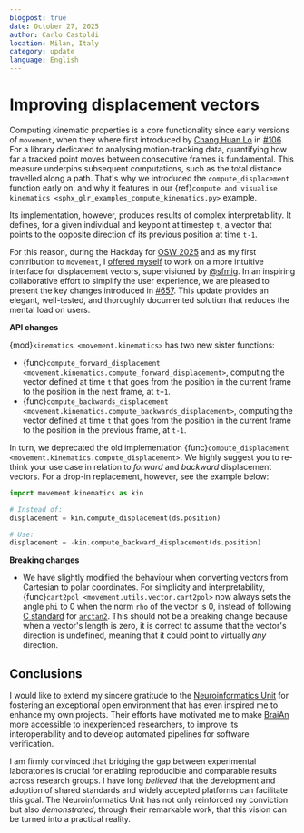 ```yaml
---
blogpost: true
date: October 27, 2025
author: Carlo Castoldi
location: Milan, Italy
category: update
language: English
---
```


# Improving displacement vectors

Computing kinematic properties is a core functionality since early versions of `movement`, when they where first introduced by [Chang Huan Lo](https://github.com/lochhh) in [#106](https://github.com/neuroinformatics-unit/movement/pull/106).
For a library dedicated to analysing motion-tracking data, quantifying how far a tracked point moves between consecutive frames is fundamental. This measure underpins subsequent computations, such as the total distance travelled along a path. That's why we introduced the `compute_displacement` function early on, and why it features in our {ref}`compute and visualise kinematics <sphx_glr_examples_compute_kinematics.py>` example<!--#compute-displacement-vectors heading-->.

Its implementation, however, produces results of complex interpretability. It defines, for a given individual and keypoint at timestep `t`, a vector that points to the opposite direction of its previous position at time `t-1`.

For this reason, during the Hackday for [OSW 2025](https://neuroinformatics.dev/open-software-summer-school/2025/index.html) and as my first contribution to `movement`, I [offered myself](https://github.com/neuroinformatics-unit/osw25-hackday/issues/16) to work on a more intuitive interface for displacement vectors, supervisioned by [@sfmig](https://github.com/sfmig).
In an inspiring collaborative effort to simplify the user experience, we are pleased to present the key changes introduced in [#657](https://github.com/neuroinformatics-unit/movement/pull/657). This update provides an elegant, well-tested, and thoroughly documented solution that reduces the mental load on users.

__API changes__

{mod}`kinematics <movement.kinematics>` has two new sister functions:

- {func}`compute_forward_displacement <movement.kinematics.compute_forward_displacement>`, computing the vector defined at time `t` that goes from the position in the current frame to the position in the next frame, at `t+1`.
- {func}`compute_backwards_displacement <movement.kinematics.compute_backwards_displacement>`, computing the vector defined at time `t` that goes from the position in the current frame to the position in the previous frame, at `t-1`.

In turn, we deprecated the old implementation {func}`compute_displacement <movement.kinematics.compute_displacement>`. We highly suggest you to re-think your use case in relation to _forward_ and _backward_ displacement vectors. For a drop-in replacement, however, see the example below:

  ```python
  import movement.kinematics as kin

  # Instead of:
  displacement = kin.compute_displacement(ds.position)

  # Use:
  displacement = -kin.compute_backward_displacement(ds.position)
  ```

__Breaking changes__

- We have slightly modified the behaviour when converting vectors from Cartesian to polar coordinates. For simplicity and interpretability, {func}`cart2pol <movement.utils.vector.cart2pol>` now always sets the angle `phi` to 0 when the norm `rho` of the vector is 0, instead of following [C standard](https://www.iso.org/standard/29237.html) for [`arctan2`](https://en.wikipedia.org/wiki/Atan2). This should not be a breaking change because when a vector's length is zero, it is correct to assume that the vector's direction is undefined, meaning that it could point to virtually _any_ direction.

## Conclusions

I would like to extend my sincere gratitude to the [Neuroinformatics Unit](https://neuroinformatics.dev/) for fostering an exceptional open environment that has even inspired me to enhance my own projects. Their efforts have motivated me to make [BraiAn](https://silvalab.codeberg.page/BraiAn/) more accessible to inexperienced researchers, to improve its interoperability and to develop automated pipelines for software verification.

I am firmly convinced that bridging the gap between experimental laboratories is crucial for enabling reproducible and comparable results across research groups. I have long _believed_ that the development and adoption of shared standards and widely accepted platforms can facilitate this goal. The Neuroinformatics Unit has not only reinforced my conviction but also _demonstrated_, through their remarkable work, that this vision can be turned into a practical reality.
